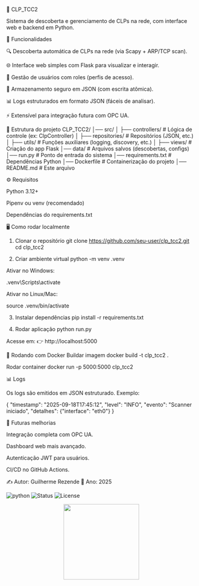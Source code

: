 📘 CLP_TCC2

Sistema de descoberta e gerenciamento de CLPs na rede, com interface web e backend em Python.

🚀 Funcionalidades

🔍 Descoberta automática de CLPs na rede (via Scapy + ARP/TCP scan).

🌐 Interface web simples com Flask para visualizar e interagir.

👥 Gestão de usuários com roles (perfis de acesso).

📂 Armazenamento seguro em JSON (com escrita atômica).

📊 Logs estruturados em formato JSON (fáceis de analisar).

⚡ Extensível para integração futura com OPC UA.

📂 Estrutura do projeto
CLP_TCC2/
│── src/
│   ├── controllers/       # Lógica de controle (ex: ClpController)
│   ├── repositories/      # Repositórios (JSON, etc.)
│   ├── utils/             # Funções auxiliares (logging, discovery, etc.)
│   ├── views/             # Criação do app Flask
│── data/                  # Arquivos salvos (descobertas, configs)
│── run.py                 # Ponto de entrada do sistema
│── requirements.txt       # Dependências Python
│── Dockerfile             # Containerização do projeto
│── README.md              # Este arquivo

⚙️ Requisitos

Python 3.12+

Pipenv ou venv (recomendado)

Dependências do requirements.txt

🖥️ Como rodar localmente
1. Clonar o repositório
git clone https://github.com/seu-user/clp_tcc2.git
cd clp_tcc2

2. Criar ambiente virtual
python -m venv .venv


Ativar no Windows:

.venv\Scripts\activate


Ativar no Linux/Mac:

source .venv/bin/activate

3. Instalar dependências
pip install -r requirements.txt

4. Rodar aplicação
python run.py


Acesse em:
👉 http://localhost:5000

🐳 Rodando com Docker
Buildar imagem
docker build -t clp_tcc2 .

Rodar container
docker run -p 5000:5000 clp_tcc2

📊 Logs

Os logs são emitidos em JSON estruturado.
Exemplo:

{
  "timestamp": "2025-09-18T17:45:12",
  "level": "INFO",
  "evento": "Scanner iniciado",
  "detalhes": {"interface": "eth0"}
}

🔮 Futuras melhorias

Integração completa com OPC UA.

Dashboard web mais avançado.

Autenticação JWT para usuários.

CI/CD no GitHub Actions.

✍️ Autor: Guilherme Rezende
📅 Ano: 2025


![python](https://img.shields.io/badge/Python-3.11-blue?logo=python)
![Status](https://img.shields.io/badge/Status-Em%20Desenvolvimento-yellow)
![License](https://img.shields.io/badge/License-MIT-green)


<p align="center">
  <img src="docs/logo.png" width="200">
</p>

